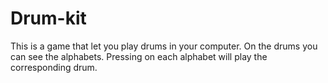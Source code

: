 # Drum-kit
This is a game that let you play drums in your computer.
On the drums you can see the alphabets. Pressing on each alphabet will play the corresponding drum. 
